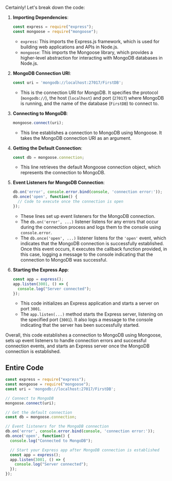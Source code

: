 Certainly! Let's break down the code:

1. **Importing Dependencies**:
   ```javascript
   const express = require("express");
   const mongoose = require("mongoose");
   ```
   - `express`: This imports the Express.js framework, which is used for building web applications and APIs in Node.js.
   - `mongoose`: This imports the Mongoose library, which provides a higher-level abstraction for interacting with MongoDB databases in Node.js.

2. **MongoDB Connection URI**:
   ```javascript
   const uri = 'mongodb://localhost:27017/FirstDB';
   ```
   - This is the connection URI for MongoDB. It specifies the protocol (`mongodb://`), the host (`localhost`) and port (`27017`) where MongoDB is running, and the name of the database (`FirstDB`) to connect to.

3. **Connecting to MongoDB**:
   ```javascript
   mongoose.connect(uri);
   ```
   - This line establishes a connection to MongoDB using Mongoose. It takes the MongoDB connection URI as an argument.

4. **Getting the Default Connection**:
   ```javascript
   const db = mongoose.connection;
   ```
   - This line retrieves the default Mongoose connection object, which represents the connection to MongoDB.

5. **Event Listeners for MongoDB Connection**:
   ```javascript
   db.on('error', console.error.bind(console, 'connection error:'));
   db.once('open', function() {
     // Code to execute once the connection is open
   });
   ```
   - These lines set up event listeners for the MongoDB connection.
   - The `db.on('error', ...)` listener listens for any errors that occur during the connection process and logs them to the console using `console.error`.
   - The `db.once('open', ...)` listener listens for the `'open'` event, which indicates that the MongoDB connection is successfully established. Once this event occurs, it executes the callback function provided, in this case, logging a message to the console indicating that the connection to MongoDB was successful.

6. **Starting the Express App**:
   ```javascript
   const app = express();
   app.listen(3001, () => {
     console.log("Server connected");
   });
   ```
   - This code initializes an Express application and starts a server on port `3001`.
   - The `app.listen(...)` method starts the Express server, listening on the specified port (`3001`). It also logs a message to the console indicating that the server has been successfully started.

Overall, this code establishes a connection to MongoDB using Mongoose, sets up event listeners to handle connection errors and successful connection events, and starts an Express server once the MongoDB connection is established.

## Entire Code 

```javascript
const express = require("express");
const mongoose = require("mongoose");
const uri = 'mongodb://localhost:27017/FirstDB';

// Connect to MongoDB
mongoose.connect(uri);

// Get the default connection
const db = mongoose.connection;

// Event listeners for the MongoDB connection
db.on('error', console.error.bind(console, 'connection error:'));
db.once('open', function() {
  console.log("Connected to MongoDB");

  // Start your Express app after MongoDB connection is established
  const app = express();
  app.listen(3001, () => {
    console.log("Server connected");
  });
});
```